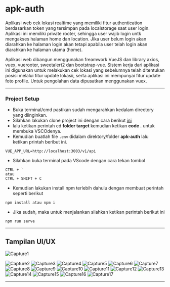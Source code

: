 # apk-auth

Aplikasi web cek lokasi realtime yang memiliki fitur authentication berdasarkan token yang tersimpan pada localstorage saat user login. Aplikasi ini memiliki private rooter, sehingga user wajib login untk mengakses halaman home dan location. Jika user belum login akan diarahkan ke halaman login akan tetapi apabila user telah login akan diarahkan ke halaman utama (home). 

Aplikasi web dibangun menggunakan freamwork VueJS dan library axios, vuex, vuerooter, sweetalert2 dan bootstrap-vue. Sistem kerja dari aplikasi ini digunakan untuk melakukan cek lokasi yang sebelumnya telah ditentukan posisi melalui fitur update lokasii, serta aplikasi ini mempunyai fitur update foto profile. Untuk pengolahan data dipusatkan menggunakan vuex.

---

### Project Setup

- Buka terminal/cmd pastikan sudah mengarahkan kedalam directory yang diinginkan.
- Silahkan lakukan clone project ini dengan cara berikut [ini](https://github.com/tomimandalap/test-ggf)
- lalu ketikan perintah cd **folder target** kemudian ketikan **code .** untuk membuka VSCOdenya.
- Kemudian buatlah file ```.env``` didalam direktory/folder **apk-auth** lalu ketikan printah beribut ini.
```
VUE_APP_URL=http://localhost:3003/v1/api
```
- Silahkan buka terminal pada VScode dengan cara tekan tombol
```
CTRL + ` 
atau
CTRL + SHIFT + C
```

- Kemudian lakukan install npm terlebih dahulu dengan membuat perintah seperti berikut
```
npm install atau npm i
```

- Jika sudah, maka untuk menjalankan silahkan ketikan perintah berikut ini
```
npm run serve
```

---

## Tampilan UI/UX

![Capture1](https://user-images.githubusercontent.com/43200304/116485197-c81f3480-a8b4-11eb-9b45-14c712f43b7a.PNG)

![Capture2](https://user-images.githubusercontent.com/43200304/116485194-c7869e00-a8b4-11eb-8ebd-c8336ffbbdb9.PNG)
![Capture3](https://user-images.githubusercontent.com/43200304/116485192-c6ee0780-a8b4-11eb-9ab2-6b502af5dca2.PNG)
![Capture4](https://user-images.githubusercontent.com/43200304/116485190-c6557100-a8b4-11eb-9010-41392dc4430b.PNG)
![Capture5](https://user-images.githubusercontent.com/43200304/116485189-c5bcda80-a8b4-11eb-860b-123e85eddf0a.PNG)
![Capture6](https://user-images.githubusercontent.com/43200304/116485187-c5244400-a8b4-11eb-8719-f2cf5d675576.PNG)
![Capture7](https://user-images.githubusercontent.com/43200304/116485184-c48bad80-a8b4-11eb-99d9-58a6fb56cbf1.PNG)
![Capture8](https://user-images.githubusercontent.com/43200304/116485183-c3f31700-a8b4-11eb-8af3-eca23f38f117.PNG)
![Capture9](https://user-images.githubusercontent.com/43200304/116485181-c35a8080-a8b4-11eb-8301-13021f390adb.PNG)
![Capture10](https://user-images.githubusercontent.com/43200304/116485179-c35a8080-a8b4-11eb-83cd-a2913a6bdb6d.PNG)
![Capture11](https://user-images.githubusercontent.com/43200304/116485178-c2c1ea00-a8b4-11eb-80c9-1406e44cbe7a.PNG)
![Capture12](https://user-images.githubusercontent.com/43200304/116485177-c2295380-a8b4-11eb-931c-d2a52d79144d.PNG)
![Capture13](https://user-images.githubusercontent.com/43200304/116485175-c190bd00-a8b4-11eb-9a1e-2c480f6db7eb.PNG)
![Capture14](https://user-images.githubusercontent.com/43200304/116485174-c0f82680-a8b4-11eb-9365-d9ab2057ab66.PNG)
![Capture15](https://user-images.githubusercontent.com/43200304/116485171-c05f9000-a8b4-11eb-8449-ba6faab109bd.PNG)
![Capture16](https://user-images.githubusercontent.com/43200304/116485170-bfc6f980-a8b4-11eb-873f-8e00cf6e0a58.PNG)
![Capture17](https://user-images.githubusercontent.com/43200304/116485167-bdfd3600-a8b4-11eb-98eb-fc4ff20d79cd.PNG)

---
